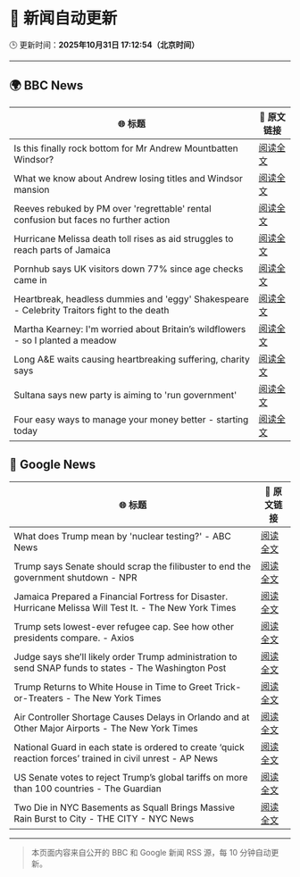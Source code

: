 # 🧠 新闻自动更新

🕒 更新时间：**2025年10月31日 17:12:54（北京时间）**

---

## 🌍 BBC News

| 🌐 标题 | 🔗 原文链接 |
|--------|-------------|
| Is this finally rock bottom for Mr Andrew Mountbatten Windsor? | [阅读全文](https://www.bbc.com/news/articles/c62elnjnqqxo?at_medium=RSS&at_campaign=rss) |
| What we know about Andrew losing titles and Windsor mansion | [阅读全文](https://www.bbc.com/news/articles/c5ylk9r336zo?at_medium=RSS&at_campaign=rss) |
| Reeves rebuked by PM over 'regrettable' rental confusion but faces no further action | [阅读全文](https://www.bbc.com/news/articles/cvgk40l8jm7o?at_medium=RSS&at_campaign=rss) |
| Hurricane Melissa death toll rises as aid struggles to reach parts of Jamaica | [阅读全文](https://www.bbc.com/news/articles/clylqpyg8pjo?at_medium=RSS&at_campaign=rss) |
| Pornhub says UK visitors down 77% since age checks came in | [阅读全文](https://www.bbc.com/news/articles/cgkz3m3re1zo?at_medium=RSS&at_campaign=rss) |
| Heartbreak, headless dummies and  'eggy' Shakespeare - Celebrity Traitors fight to the death | [阅读全文](https://www.bbc.com/news/articles/cvgvqj5w233o?at_medium=RSS&at_campaign=rss) |
| Martha Kearney: I'm worried about Britain’s wildflowers - so I planted a meadow | [阅读全文](https://www.bbc.com/news/articles/c3rjnlv8ejxo?at_medium=RSS&at_campaign=rss) |
| Long A&E waits causing heartbreaking suffering, charity says | [阅读全文](https://www.bbc.com/news/articles/c4gwkjzx088o?at_medium=RSS&at_campaign=rss) |
| Sultana says new party is aiming to 'run government' | [阅读全文](https://www.bbc.com/news/articles/cly2xjgpg92o?at_medium=RSS&at_campaign=rss) |
| Four easy ways to manage your money better - starting today | [阅读全文](https://www.bbc.com/news/articles/c6258nn89dgo?at_medium=RSS&at_campaign=rss) |

## 📰 Google News

| 🌐 标题 | 🔗 原文链接 |
|--------|-------------|
| What does Trump mean by 'nuclear testing?' - ABC News | [阅读全文](https://news.google.com/rss/articles/CBMifEFVX3lxTE1WYmNsVUhOWnFTeWZRcXN3MG52LW1oM0tQZDVkSC0xRzZGc1pTVkYtbnZ4NmZYWjdYUnE3aWo5UzJZTExOLVdiRFczelZ5Y3ZjUkRXNEkyTzRIcGpPSnRSYUFRdzloSWlwR0lneG15bHA4WnI1VGRyM1BfZ3nSAYIBQVVfeXFMTVMzamhZcDNEUlh4UUM0a2hfVlB0VS1RbS1TektHUExSSVZTUEdXS0xoMUFXb1U5Nl9kcDVDdmpJR0FEeW9GLWgzUEVwM0tYMlNLZVF3UHE5RDlMcmZfcnR5S0VUbnotaVBray1qcmp0REkyTE1WVTBNMjVYUUY1TVFIUQ?oc=5) |
| Trump says Senate should scrap the filibuster to end the government shutdown - NPR | [阅读全文](https://news.google.com/rss/articles/CBMinwFBVV95cUxOUUxvNTVVb01NZEE5TjJlWFdGcVQzTDIyVC1zbEdWM05jMWswUmRjZ0NzNUgtdTdobm9Sa3YzWlZ3RG1hZmV6VFRxSzc1YlNOZGhYdGFDTEptXzJPa3ZscWgwNlhaN0F6azJjakItUVdwWGx5a1BQTDB3c01VT0g5ZUlnWk9hMXl1OUwtaXpQMHRNLWJHXzNld3NxZmNGcGs?oc=5) |
| Jamaica Prepared a Financial Fortress for Disaster. Hurricane Melissa Will Test It. - The New York Times | [阅读全文](https://news.google.com/rss/articles/CBMisAFBVV95cUxQUDRZR0tyTFE5cm1jTGU4SjJrT0FpYnFLNkJ4cXl1a1RXcXdDTVRiQmdGQjV0SS1YazVTbjFuZEY3WHhiRWZUZS14MUg5YjNXYkxXTDk4NWxkOGEzdHhGdWlVVmhtelRkZ1BUVzlOcUJ6ZlpYbzZ2R185Wmc4YWtIdTFmRnk3U1VJSjl0UUFuVEt2aDYyN18waXhST1FFSDg1dEpJbGJ2NmVuTGc4dm5QQQ?oc=5) |
| Trump sets lowest-ever refugee cap. See how other presidents compare. - Axios | [阅读全文](https://news.google.com/rss/articles/CBMijgFBVV95cUxPVzBONDdMamtrQml0XzFGR0lkRkRwTG1jN044Wm9Bd1NhLXFVeUwxbDIweU11anFWc2JxdHAwUklCVnZXODRZV1ZuSEdsWjJTRVBZd290SDhtMVJmMWE1X2JfcTMySG1KanRqNUFGbDJNWFpHeGwzbTZDd0pmVkhIcWplVVNNcGxWTVVUN1dB?oc=5) |
| Judge says she’ll likely order Trump administration to send SNAP funds to states - The Washington Post | [阅读全文](https://news.google.com/rss/articles/CBMiigFBVV95cUxQWjRyNWRIaHdmb1lnSno3NHI2NW5FZ1lNTjktaWVFTVhRd2hZUnItZUZTLTMtbWpWMW8xNXVlb0dRRW9MOWVvOU9jRURFV2NiREV6eDF6OENqSHZleFBteWxkazFrbUZfeThWTWxvR21KeW9LNlZrOFRPT010ajVOZzB3bXdjanlGbmc?oc=5) |
| Trump Returns to White House in Time to Greet Trick-or-Treaters - The New York Times | [阅读全文](https://news.google.com/rss/articles/CBMijgFBVV95cUxPSGk1QWhDOV9jeXdjN2YyeHBPTV84ZXktal9YR2p5bElsQl9rOGRZOG1HYUxkNk9Pby1zQVNSSzlGXzhtYmpqaTR1Zll2UVdaM1BKR2tWWU9BcmtaLUs0bWNYLS1CV0FQaEw1S0k4UDJUeG1UODhvcDFVWnZuMWFWWnZ2UlpJUzluZFF0TEtn?oc=5) |
| Air Controller Shortage Causes Delays in Orlando and at Other Major Airports - The New York Times | [阅读全文](https://news.google.com/rss/articles/CBMingFBVV95cUxPZGpaTnZ4NFNWY1lBRVdKNDJVdFNVYU93a0piT3lseTg5UFNvN2hKbnBMTjRybHUtcGdKVlByaFdjZlE0T0lHLUE4c1Y2T2xIQ0ZHaE5mdXZPU3RNRlV4LUF3amR4bmtnQUxrWExEbFhRbTNtS0JNZmxYT1QwMDhRMWZzQjhTTlR4cXQxa3phM3BUcTA3b3Q1eUl0andWQQ?oc=5) |
| National Guard in each state is ordered to create ‘quick reaction forces’ trained in civil unrest - AP News | [阅读全文](https://news.google.com/rss/articles/CBMiqgFBVV95cUxNTUlsV3FOX1FVeENrbzJBOW9xWDQ2c1JZNjZQUzNzUjN2dTMxLXc2U2FLVDdHMVoxV2U1aEhxR0t4QkYtcEVMaXpzeXh4eWl2VEdjb2hxVmxEd0I5dVJGR2xGVzdsVUIxZzVmczVZVkYtZy1hODdYQ0EwS0ZhVzN1UzZRdnJmRXNoRWV3ancyX3lJWnpESWhMNjlMTmJBWnQ5bEY1Znc2eFYtdw?oc=5) |
| US Senate votes to reject Trump’s global tariffs on more than 100 countries - The Guardian | [阅读全文](https://news.google.com/rss/articles/CBMifkFVX3lxTE1qckNIUWdtNnVhazREOXZlSFAyZ1dyTDRWRWxJZmNxMFh1WDdjSjhCMi11Z2ZrR2dGQmRLTUxaUDVwa3FxUnBFTG9reDNCSHhYZGJ4WHk0aW9hUk5UMlpqekhWckdtcEhJSGpKMlRTWnpMN2d0X3ZLLVJhTzg1Zw?oc=5) |
| Two Die in NYC Basements as Squall Brings Massive Rain Burst to City - THE CITY - NYC News | [阅读全文](https://news.google.com/rss/articles/CBMikgFBVV95cUxNUTNjZnFHSWtMOXZDZ1VxUkR2VWt3a256ZGl3cWhOWFI5a0E5SnRpUVNMVENEZy1QYVRNZkR3NFpxbDBudkowTkc2TjdPWmhaQm9FbHFXbHBuQVR6VEJvR1daNjZHOTluWms1WWtRRUtXaUo2NGdXWENsYjIyZFRPWm9fQUU5Nkp6Z1RMYVE0cDlDUQ?oc=5) |

---
> 本页面内容来自公开的 BBC 和 Google 新闻 RSS 源，每 10 分钟自动更新。